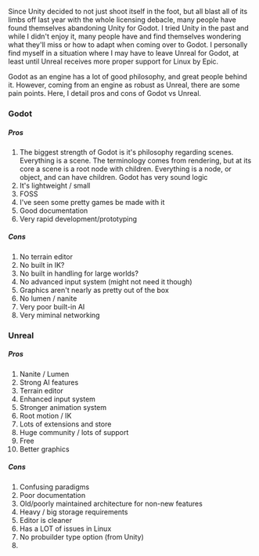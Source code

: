 Since Unity decided to not just shoot itself in the foot, but all blast all of its limbs off last year with the whole licensing debacle, many people have found themselves abandoning Unity for Godot. I tried Unity in the past and while I didn't enjoy it, many people have and find themselves wondering what they'll miss or how to adapt when coming over to Godot. I personally find myself in a situation where I may have to leave Unreal for Godot, at least until Unreal receives more proper support for Linux by Epic. 

Godot as an engine has a lot of good philosophy, and great people behind it. However, coming from an engine as robust as Unreal, there are some pain points. Here, I detail pros and cons of Godot vs Unreal.

### Godot

##### Pros

1) The biggest strength of Godot is it's philosophy regarding scenes. Everything is a scene. The terminology comes from rendering, but at its core a scene is a root node with children. Everything is a node, or object, and can have children. Godot has very sound logic
2) It's lightweight / small
3) FOSS
4) I've seen some pretty games be made with it
5) Good documentation
6) Very rapid development/prototyping

##### Cons

1) No terrain editor
2) No built in IK?
3) No built in handling for large worlds?
4) No advanced input system (might not need it though)
5) Graphics aren't nearly as pretty out of the box
6) No lumen / nanite
7) Very poor built-in AI
8) Very miminal networking

### Unreal

##### Pros
1) Nanite / Lumen
2) Strong AI features
3) Terrain editor
4) Enhanced input system
5) Stronger animation system 
6) Root motion / IK
7) Lots of extensions and store
8) Huge community / lots of support
9) Free
10) Better graphics

##### Cons
1) Confusing paradigms
2) Poor documentation
3) Old/poorly maintained architecture for non-new features
4) Heavy / big storage requirements
5) Editor is cleaner
6) Has a LOT of issues in Linux
7) No probuilder type option (from Unity)
8) 
